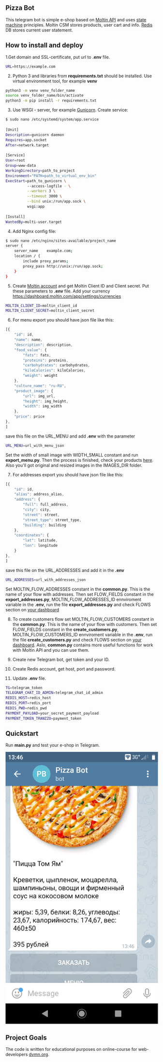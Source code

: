 ## Pizza Bot

This telegram bot is simple e-shop based on [Moltin API](https://moltin.com) and uses [state machine](https://en.wikipedia.org/wiki/Finite-state_machine) principles. Moltin CSM stores products, user cart and info. [Redis](https://redislabs.com/) DB stores current user statement.


## How to install and deploy

1.Get domain and SSL-certificate, put url to **.env** file.

```bash
URL=https://example.com
```

2. Python 3 and libraries from **requirements.txt** should be installed. Use virtual environment tool, for example **venv**

```bash
python3 -m venv venv_folder_name
source venv_folder_name/bin/activate
python3 -m pip install -r requirements.txt
```

3. Use WSGI - server, for example [Gunicorn](https://gunicorn.org). Create service:

```bash
$ sudo nano /etc/systemd/system/app.service

[Unit]
Description=gunicorn daemon
Requires=app.socket
After=network.target

[Service]
User=root
Group=www-data
WorkingDirectory=path_to_project
Environment="PATH=path_to_virtual_env_bin"
ExecStart=path_to_gunicorn \
          --access-logfile - \
          --workers 3 \
          --timeout 3000 \
          --bind unix:/run/app.sock \
          wsgi:app

[Install]
WantedBy=multi-user.target

```

4. Add Nginx config file:

```bash
$ sudo nano /etc/nginx/sites-available/project_name
server {
    server_name    example.com;
    location / {
        include proxy_params;
        proxy_pass http://unix:/run/app.sock;
    }
}
```

5. Create [Moltin account](https://dashboard.moltin.com) and get Moltin Client ID and Client secret. Put these parameters to **.env** file. Add your currency https://dashboard.moltin.com/app/settings/currencies

```bash
MOLTIN_CLIENT_ID=moltin_client_id
MOLTIN_CLIENT_SECRET=moltin_client_secret
```


6. For menu export you should have json file like this:
```javascript
[{
	"id": id,
	"name": name,
	"description": description,
	"food_value": {
		"fats": fats,
		"proteins": proteins,
		"carbohydrates": carbohydrates,
		"kiloCalories": kiloCalories,
		"weight": weight
	},
	"culture_name": "ru-RU",
	"product_image": {
		"url": img_url,
		"height": img_height,
		"width": img_width
	},
	"price": price
},
]
```

save this file on the URL_MENU and add **.env** with the parameter
```bash
URL_MENU=url_with_menu_json
```
Set the width of small image with WIDTH_SMALL constant and run **export_menu.py**. Then the process is finished, check your products [here](https://dashboard.moltin.com/app/catalogue/products). Also you'll got original and resized images in the IMAGES_DIR folder.


7. For addresses export you should have json file like this:
```javascript
[{
	"id": id,
	"alias": address_alias,
	"address": {
		"full": full_address,
		"city": city,
		"street": street,
		"street_type": street_type,
		"building": building
	},
	"coordinates": {
		"lat": latitude,
		"lon": longitude
	}
},
]
```

save this file on the URL_ADDRESSES and add it in the **.env**
```bash
URL_ADDRESSES=url_with_addresses_json
```

Set MOLTIN_FLOW_ADDRESSES constant in the **common.py**. This is the name of your flow with addresses. Then set FLOW_FIELDS constant in the **export_addresses.py**, MOLTIN_FLOW_ADDRESSES_ID ennviroment variable in the **.env**, run the file **export_addresses.py** and check FLOWS section on [your dashboard](https://dashboard.moltin.com/)


8. To create customers flow set MOLTIN_FLOW_CUSTOMERS constant in the **common.py**. This is the name of your flow with customers. Then set FLOW_FIELDS constant in the **create_customers.py**, MOLTIN_FLOW_CUSTOMERS_ID ennviroment variable in the **.env**, run the file **create_customers.py** and check FLOWS section on [your dashboard](https://dashboard.moltin.com/). Aslo, **common.py** contains more useful functions for work with Moltin API and you can use them.


9. Create new Telegram bot, get token and your ID.

10. Create Redis account, get host, port and password.

11. Update **.env** file.

```bash
TG=telegram_token
TELEGRAM_CHAT_ID_ADMIN=telegram_chat_id_admin
REDIS_HOST=redis_host
REDIS_PORT=redis_port
REDIS_PWD=redis_pwd
PAYMENT_PAYLOAD=your_secret_payment_payload
PAYMENT_TOKEN_TRANZZO=payment_token
```


## Quickstart

Run **main.py** and test your e-shop in Telegram.

![pizza-shop screenshot](screenshots/pizza-shop.png)



## Project Goals

The code is written for educational purposes on online-course for
web-developers [dvmn.org](https://dvmn.org/).
